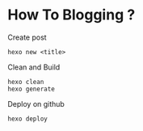 # How To Blogging ?

Create post

```
hexo new <title>
```

Clean and Build

```
hexo clean
hexo generate
```

Deploy on github

```
hexo deploy
```
